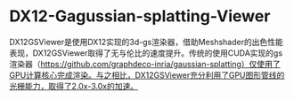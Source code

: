 # DX12-Gagussian-splatting-Viewer
DX12GSViewer是使用DX12实现的3d-gs渲染器，借助Meshshader的出色性能表现，DX12GSViewer取得了无与伦比的速度提升。传统的使用CUDA实现的gs渲染器（https://github.com/graphdeco-inria/gaussian-splatting）仅使用了GPU计算核心完成渲染。与之相比，DX12GSViewer充分利用了GPU图形管线的光栅能力，取得了2.0x-3.0x的加速。